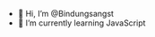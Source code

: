 - 👋 Hi, I’m @Bindungsangst
- 🌱 I’m currently learning JavaScript

<!---
Bindungsangst/Bindungsangst is a ✨ special ✨ repository because its `README.md` (this file) appears on your GitHub profile.
You can click the Preview link to take a look at your changes.
--->
